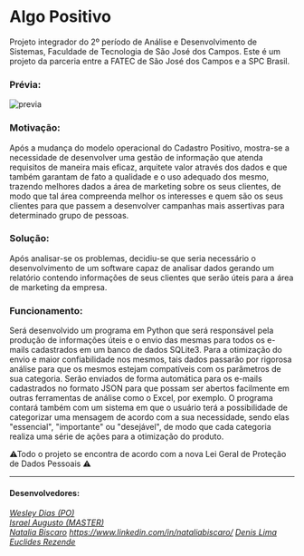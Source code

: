 # Algo Positivo
Projeto integrador do 2º período de Análise e Desenvolvimento de Sistemas, Faculdade de Tecnologia de São José dos Campos.
Este é um projeto da parceria entre a FATEC de São José dos Campos e a SPC Brasil.

### Prévia:
![previa](https://github.com/IsraelAugusto0110/PI_ADS_2Sem/blob/Entrega-Final/Ignorar/previa.gif)

### Motivação:
Após a mudança do modelo operacional do Cadastro Positivo, mostra-se a necessidade de desenvolver uma gestão de informação que atenda requisitos de maneira mais eficaz, arquitete valor através dos dados e que também garantam de fato a qualidade e o uso adequado dos mesmo, trazendo melhores dados a área de marketing sobre os seus clientes, de modo que tal área compreenda melhor os interesses e quem são os seus clientes para que passem a desenvolver campanhas mais assertivas para  determinado grupo de pessoas.

### Solução:
Após analisar-se os problemas, decidiu-se que seria necessário o desenvolvimento de um software capaz de analisar dados gerando um relatório contendo informações de seus clientes que serão úteis para a área de marketing da empresa.

### Funcionamento:
Será desenvolvido um programa em Python que será responsável pela produção de informações úteis e o envio das mesmas para todos os e-mails cadastrados em um banco de dados SQLite3. Para a otimização do envio e maior confiabilidade nos mesmos, tais dados passarão por rigorosa análise para que os mesmos estejam compatíveis com os parâmetros de sua categoria. Serão enviados de forma automática para os e-mails cadastrados no  formato JSON para que possam ser abertos facilmente em outras ferramentas de análise como o Excel, por exemplo.
O programa contará também com um sistema em que o usuário terá a possibilidade de categorizar uma mensagem de acordo com a sua necessidade, sendo elas "essencial", "importante" ou "desejável", de modo que cada categoria realiza uma série de ações para a otimização do produto. 

 
⚠Todo o projeto se encontra de acordo com a nova Lei Geral de Proteção de Dados Pessoais ⚠ 

---
#### Desenvolvedores:  

[*Wesley Dias (PO)*](https://github.com/WeDias)  
[*Israel Augusto (MASTER)*](https://github.com/IsraelAugusto0110)   
[*Natalia Biscaro*](https://github.com/NataliaBiscaro) *https://www.linkedin.com/in/nataliabiscaro/*
[*Denis Lima*](https://github.com/Denis-Lima)  
[*Euclides Rezende*](https://github.com/euclas)



